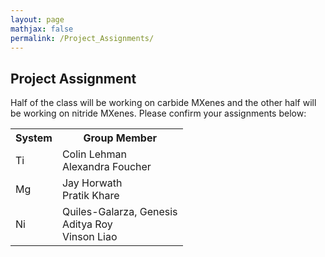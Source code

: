 ```yaml
---
layout: page
mathjax: false
permalink: /Project_Assignments/
---
```


## Project Assignment

Half of the class will be working on carbide MXenes and the other half will be working on nitride MXenes. Please confirm your assignments below:

<table>
<tr>
    <th>System</th>
    <th>Group Member</th>
</tr>
<tr>
    <td>Ti</td>
    <td>Colin Lehman<br>
        Alexandra Foucher </td>
</tr>
<tr>
    <td>Mg </td>
    <td>Jay Horwath <br>
        Pratik Khare </td>
</tr>

<tr>
    <td>Ni</td>
    <td>Quiles-Galarza, Genesis <br>
    Aditya Roy <br>
    Vinson Liao </td>
</tr>
</table>
